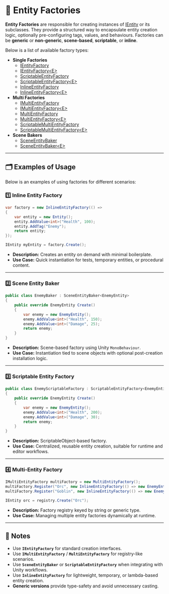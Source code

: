 # 🧩️ Entity Factories

**Entity Factories** are responsible for creating instances of [IEntity](../Entities/IEntity.md) or its subclasses. They
provide a structured way to encapsulate entity creation logic, optionally pre-configuring tags, values, and behaviours.
Factories can be **generic** or **non-generic**, **scene-based**, **scriptable**, or **inline**.

Below is a list of available factory types:

- **Single Factories**
    - [IEntityFactory](IEntityFactory.md) <!-- + -->
    - [IEntityFactory&lt;E&gt;](IEntityFactory%601.md) <!-- + -->
    - [ScriptableEntityFactory](ScriptableEntityFactory.md) <!-- + -->
    - [ScriptableEntityFactory&lt;E&gt;](ScriptableEntityFactory%601.md) <!-- + -->
    - [InlineEntityFactory](InlineEntityFactory.md) <!-- + -->
    - [InlineEntityFactory&lt;E&gt;](InlineEntityFactory%601.md) <!-- + -->
- **Multi Factories**
    - [IMultiEntityFactory](IMultiEntityFactory.md) <!-- + -->
    - [IMultiEntityFactory&lt;E&gt;](IMultiEntityFactory%601.md) <!-- + -->
    - [MultiEntityFactory](MultiEntityFactory.md) <!-- + -->
    - [MultiEntityFactory&lt;E&gt;](MultiEntityFactory%601.md)  <!-- + -->
    - [ScriptableMultiEntityFactory](ScriptableMultiEntityFactory.md) <!-- + -->
    - [ScriptableMultiEntityFactory&lt;E&gt;](ScriptableMultiEntityFactory%601.md) <!-- + -->
- **Scene Bakers**
    - [SceneEntityBaker](SceneEntityBaker.md) <!-- + -->
    - [SceneEntityBaker&lt;E&gt;](SceneEntityBaker%601.md) <!-- + -->

---

## 🗂 Examples of Usage

Below is an examples of using factories for different scenarios:

### 1️⃣ Inline Entity Factory

```csharp
var factory = new InlineEntityFactory(() =>
{
    var entity = new Entity();
    entity.AddValue<int>("Health", 100);
    entity.AddTag("Enemy");
    return entity;
});

IEntity myEntity = factory.Create();
```

- **Description:** Creates an entity on demand with minimal boilerplate.
- **Use Case:** Quick instantiation for tests, temporary entities, or procedural content.

---

### 2️⃣ Scene Entity Baker

```csharp
public class EnemyBaker : SceneEntityBaker<EnemyEntity>
{
    public override EnemyEntity Create()
    {
        var enemy = new EnemyEntity();
        enemy.AddValue<int>("Health", 150);
        enemy.AddValue<int>("Damage", 25);
        return enemy;
    }
}
```

- **Description:** Scene-based factory using Unity `MonoBehaviour`.
- **Use Case:** Instantiation tied to scene objects with optional post-creation installation logic.

---

### 3️⃣ Scriptable Entity Factory

```csharp
public class EnemyScriptableFactory : ScriptableEntityFactory<EnemyEntity>
{
    public override EnemyEntity Create()
    {
        var enemy = new EnemyEntity();
        enemy.AddValue<int>("Health", 200);
        enemy.AddValue<int>("Damage", 30);
        return enemy;
    }
}
```

- **Description:** ScriptableObject-based factory.
- **Use Case:** Centralized, reusable entity creation, suitable for runtime and editor workflows.

---

### 4️⃣ Multi-Entity Factory

```csharp
IMultiEntityFactory multiFactory = new MultiEntityFactory();
multiFactory.Register("Orc", new InlineEntityFactory(() => new EnemyEntity("Orc")));
multiFactory.Register("Goblin", new InlineEntityFactory(() => new EnemyEntity("Goblin")));

IEntity orc = registry.Create("Orc");
```

- **Description:** Factory registry keyed by string or generic type.
- **Use Case:** Managing multiple entity factories dynamically at runtime.

---

## 📝 Notes

- Use **`IEntityFactory`** for standard creation interfaces.
- Use **`IMultiEntityFactory`** / **`MultiEntityFactory`** for registry-like scenarios.
- Use **`SceneEntityBaker`** or **`ScriptableEntityFactory`** when integrating with Unity workflows.
- Use **`InlineEntityFactory`** for lightweight, temporary, or lambda-based entity creation.
- **Generic versions** provide type-safety and avoid unnecessary casting.